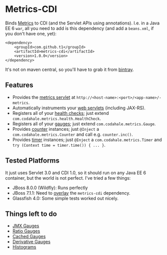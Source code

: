 # Metrics-CDI

Binds [Metrics](http://metrics.codahale.com) to CDI (and the Servlet APIs using annotations). I.e. in a Java EE 6 `war`, all you need to add is this dependency (and add a `beans.xml`, if you don't have one, yet):

	<dependency>
		<groupId>com.github.t1</groupId>
		<artifactId>metrics-cdi</artifactId>
		<version>1.0.0</version>
	</dependency>

It's not on maven central, so you'll have to grab it from [bintray](https://bintray.com/t1/javaee-helpers/metrics-cdi/view).

## Features

* Provides the [metrics servlet](http://metrics.codahale.com/manual/servlets) at `http://<host-name>:<port>/<app-name>/-metrics`.
* Automatically instruments your [web servlets](http://metrics.codahale.com/manual/servlet) (including JAX-RS).
* Registers all of your [health checks](http://metrics.codahale.com/manual/healthchecks); just extend `com.codahale.metrics.health.HealthCheck`.
* Registers all of your [gauges](http://metrics.codahale.com/manual/core/#gauges); just extend `com.codahale.metrics.Gauge`.
* Provides [counter](http://metrics.codahale.com/manual/core/#counters) instances; just `@Inject` a `com.codahale.metrics.Counter` and call e.g. `counter.inc()`.
* Provides [timer](http://metrics.codahale.com/manual/core/#timers) instances; just `@Inject` a `com.codahale.metrics.Timer` and `try (Context time = timer.time()) { ... }`.

## Tested Platforms

It just uses Servlet 3.0 and CDI 1.0, so it should run on any Java EE 6 container, but the world is not perfect. I've tried a few things:

* JBoss 8.0.0 (Wildfly): Runs perfectly
* JBoss 7.1.1: Need to [overlay](http://maven.apache.org/plugins/maven-war-plugin/overlays.html) the `metrics-cdi` dependency.
* Glassfish 4.0: Some simple tests worked out nicely.

## Things left to do

* [JMX Gauges](http://metrics.codahale.com/manual/core/#jmx-gauges)
* [Ratio Gauges](http://metrics.codahale.com/manual/core/#ratio-gauges)
* [Cached Gauges](http://metrics.codahale.com/manual/core/#cached-gauges)
* [Derivative Gauges](http://metrics.codahale.com/manual/core/#derivative-gauges)
* [Histograms](http://metrics.codahale.com/manual/core/#histograms)
